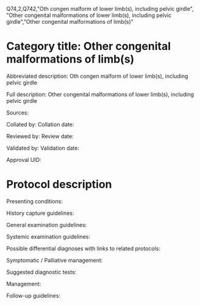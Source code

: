 Q74,2,Q742,"Oth congen malform of lower limb(s), including pelvic girdle", "Other congenital malformations of lower limb(s), including pelvic girdle","Other congenital malformations of limb(s)"
# Category title: Other congenital malformations of limb(s)

Abbreviated description: Oth congen malform of lower limb(s), including pelvic girdle

Full description: Other congenital malformations of lower limb(s), including pelvic girdle

Sources:

Collated by:
Collation date:

Reviewed by:
Review date:

Validated by:
Validation date:

Approval UID:

# Protocol description

Presenting conditions:

History capture guidelines:

General examination guidelines:

Systemic examination guidelines:

Possible differential diagnoses with links to related protocols:

Symptomatic / Palliative management:

Suggested diagnostic tests:

Management:

Follow-up guidelines:
